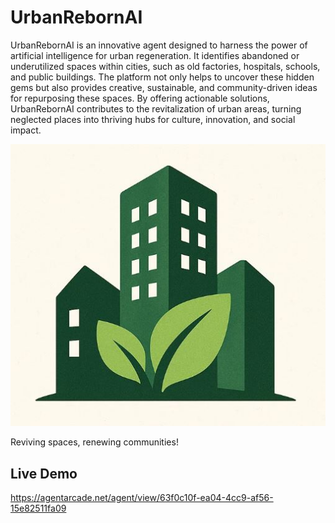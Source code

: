 # UrbanRebornAI
UrbanRebornAI is an innovative agent designed to harness the power of artificial intelligence for urban regeneration. It identifies abandoned or underutilized spaces within cities, such as old factories, hospitals, schools, and public buildings. The platform not only helps to uncover these hidden gems but also provides creative, sustainable, and community-driven ideas for repurposing these spaces. By offering actionable solutions, UrbanRebornAI contributes to the revitalization of urban areas, turning neglected places into thriving hubs for culture, innovation, and social impact.
<br/>
<p align="center">
    <img src="https://github.com/Izanagi95/UrbanRebornAI/blob/main/UrbanRebornAI.JPG" alt="UrbanRebornAI Logo">
</p>
Reviving spaces, renewing communities!

## Live Demo
https://agentarcade.net/agent/view/63f0c10f-ea04-4cc9-af56-15e82511fa09
